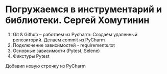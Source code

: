 # Погружаемся в инструментарий и библиотеки. Сергей Хомутинин
1. Git & Github – работаем из Pycharm:
   Создаём удаленный репозиторий. Делаем commit из PyCharm
2. Подключение зависимостей - requirements.txt
3. Основные зависимости (Pytest, Selene)
4. Фикстуры Pytest

Добавил новую строчку из PyCharm